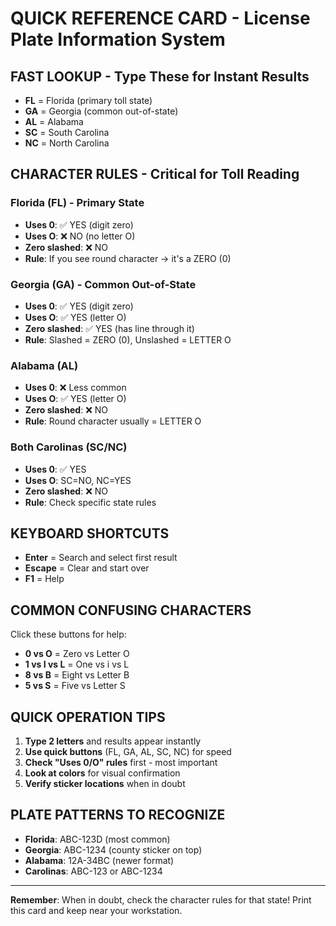 # QUICK REFERENCE CARD - License Plate Information System

## FAST LOOKUP - Type These for Instant Results
- **FL** = Florida (primary toll state)
- **GA** = Georgia (common out-of-state) 
- **AL** = Alabama
- **SC** = South Carolina
- **NC** = North Carolina

## CHARACTER RULES - Critical for Toll Reading

### Florida (FL) - Primary State
- **Uses 0**: ✅ YES (digit zero)
- **Uses O**: ❌ NO (no letter O)
- **Zero slashed**: ❌ NO
- **Rule**: If you see round character → it's a ZERO (0)

### Georgia (GA) - Common Out-of-State  
- **Uses 0**: ✅ YES (digit zero)
- **Uses O**: ✅ YES (letter O)
- **Zero slashed**: ✅ YES (has line through it)
- **Rule**: Slashed = ZERO (0), Unslashed = LETTER O

### Alabama (AL)
- **Uses 0**: ❌ Less common
- **Uses O**: ✅ YES (letter O)
- **Zero slashed**: ❌ NO
- **Rule**: Round character usually = LETTER O

### Both Carolinas (SC/NC)
- **Uses 0**: ✅ YES 
- **Uses O**: SC=NO, NC=YES
- **Zero slashed**: ❌ NO
- **Rule**: Check specific state rules

## KEYBOARD SHORTCUTS
- **Enter** = Search and select first result
- **Escape** = Clear and start over
- **F1** = Help

## COMMON CONFUSING CHARACTERS
Click these buttons for help:
- **0 vs O** = Zero vs Letter O
- **1 vs I vs L** = One vs i vs L  
- **8 vs B** = Eight vs Letter B
- **5 vs S** = Five vs Letter S

## QUICK OPERATION TIPS
1. **Type 2 letters** and results appear instantly
2. **Use quick buttons** (FL, GA, AL, SC, NC) for speed
3. **Check "Uses 0/O" rules** first - most important
4. **Look at colors** for visual confirmation
5. **Verify sticker locations** when in doubt

## PLATE PATTERNS TO RECOGNIZE
- **Florida**: ABC-123D (most common)
- **Georgia**: ABC-1234 (county sticker on top)
- **Alabama**: 12A-34BC (newer format)
- **Carolinas**: ABC-123 or ABC-1234

---
**Remember**: When in doubt, check the character rules for that state!
Print this card and keep near your workstation.